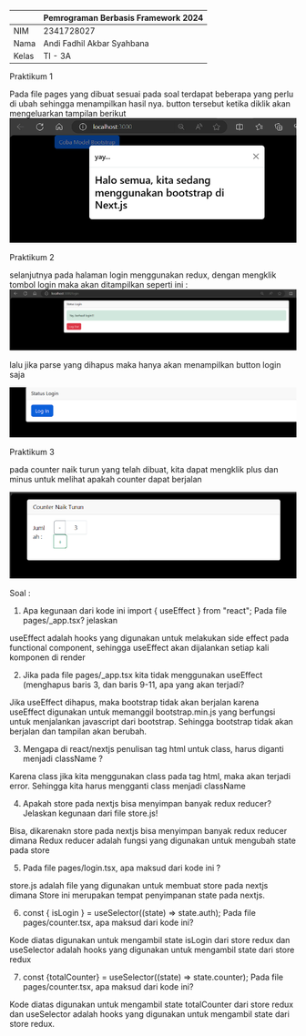 |  | Pemrograman Berbasis Framework 2024 |
|--|--|
| NIM |  2341728027|
| Nama |  Andi Fadhil Akbar Syahbana |
| Kelas | TI - 3A |

Praktikum 1

Pada file pages yang dibuat sesuai pada soal terdapat beberapa yang perlu di ubah sehingga menampilkan hasil nya.
 button tersebut ketika diklik akan mengeluarkan tampilan berikut 
![week4](image/week%206,%201.png)

Praktikum 2

selanjutnya pada halaman login menggunakan redux, dengan mengklik tombol login maka akan ditampilkan seperti ini :
![week4](image/week%206,%202.png)

lalu jika parse yang dihapus maka hanya akan menampilkan button login saja 

![week4](image/week%206,%203.png)

Praktikum 3 

pada counter naik turun yang telah dibuat, kita dapat mengklik plus dan minus untuk melihat apakah counter dapat berjalan

![week4](image/week%206,%204.png)

Soal :

1. Apa kegunaan dari kode ini import { useEffect } from "react"; Pada file pages/_app.tsx? jelaskan

useEffect adalah hooks yang digunakan untuk melakukan side effect pada functional component, sehingga useEffect akan dijalankan setiap kali komponen di render

2. Jika pada file pages/_app.tsx kita tidak menggunakan useEffect (menghapus baris 3, dan baris 9-11, apa yang akan terjadi?

Jika useEffect dihapus, maka bootstrap tidak akan berjalan karena useEffect digunakan untuk memanggil bootstrap.min.js yang berfungsi untuk menjalankan javascript dari bootstrap. Sehingga bootstrap tidak akan berjalan dan tampilan akan berubah.

3. Mengapa di react/nextjs penulisan tag html untuk class, harus diganti menjadi className ?

Karena class jika kita menggunakan class pada tag html, maka akan terjadi error. Sehingga kita harus mengganti class menjadi className 

4. Apakah store pada nextjs bisa menyimpan banyak redux reducer?
Jelaskan kegunaan dari file store.js!

Bisa, dikarenakn store pada nextjs bisa menyimpan banyak redux reducer dimana Redux reducer adalah fungsi yang digunakan untuk mengubah state pada store

5. Pada file pages/login.tsx, apa maksud dari kode ini ?

store.js adalah file yang digunakan untuk membuat store pada nextjs dimana Store ini merupakan tempat penyimpanan state pada nextjs.

6. const { isLogin } = useSelector((state) => state.auth);
Pada file pages/counter.tsx, apa maksud dari kode ini?

Kode diatas digunakan untuk mengambil state isLogin dari store redux dan useSelector adalah hooks yang digunakan untuk mengambil state dari store redux

7. const {totalCounter} = useSelector((state) => state.counter);
Pada file pages/counter.tsx, apa maksud dari kode ini?

Kode diatas digunakan untuk mengambil state totalCounter dari store redux dan useSelector adalah hooks yang digunakan untuk mengambil state dari store redux.